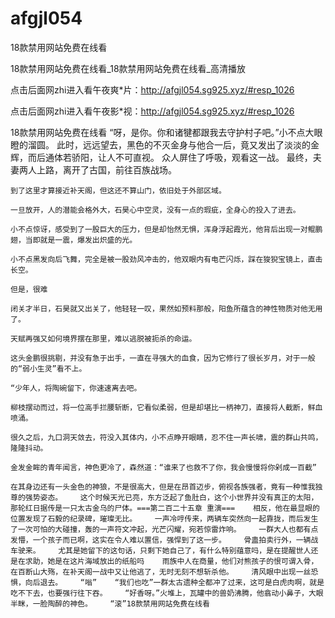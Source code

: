 # afgjl054
18款禁用网站免费在线看

18款禁用网站免费在线看_18款禁用网站免费在线看_高清播放

点击后面网zhi进入看午夜爽*片：http://afgjl054.sg925.xyz/#resp_1026

点击后面网zhi进入看午夜影*视：http://afgjl054.sg925.xyz/#resp_1026

18款禁用网站免费在线看    “呀，是你。你和诸犍都跟我去守护村子吧。”小不点大眼瞪的溜圆。    此时，远远望去，黑色的不灭金身与他合一后，竟又发出了淡淡的金辉，而后通体若骄阳，让人不可直视。    众人屏住了呼吸，观看这一战。    最终，夫妻两人上路，离开了古国，前往百族战场。

    到了这里才算接近补天阁，但这还不算山门，依旧处于外部区域。

    一旦放开，人的潜能会格外大，石昊心中空灵，没有一点的瑕疵，全身心的投入了进去。

    小不点惊讶，感受到了一股巨大的压力，但是却怡然无惧，浑身浮起霞光，他背后出现一对鲲鹏翅，当即就是一震，爆发出炽盛的光。

    小不点黑发向后飞舞，完全是被一股劲风冲击的，他双眼内有电芒闪烁，踩在狻猊宝镜上，直击长空。

    但是，很难

    闭关才半日，石昊就又出关了，他轻轻一叹，果然如预料那般，阳鱼所蕴含的神性物质对他无用了。

    天赋再强又如何境界摆在那里，难以逃脱被扼杀的命运。

    这头金鹏很挑剔，并没有急于出手，一直在寻强大的血食，因为它修行了很长岁月，对于一般的“弱小生灵”看不上。

    “少年人，将陶碗留下，你速速离去吧。

    柳枝摆动而过，将一位高手拦腰斩断，它看似柔弱，但是却堪比一柄神刀，直接将人截断，鲜血喷涌。

    很久之后，九口洞天敛去，符没入其体内，小不点睁开眼睛，忍不住一声长啸，震的群山共鸣，隆隆抖动。

    金发金眸的青年闻言，神色更冷了，森然道：“谁来了也救不了你，我会慢慢将你剁成一百截”

    在其身边还有一头金色的神狼，不是很高大，但是在昂首迈步，俯视各族强者，竟有一种惟我独尊的强势姿态。    这个时候天光已亮，东方泛起了鱼肚白，这个小世界并没有真正的太阳，那轮红日据传是一只太古金乌的尸体。===第二百二十五章 重演===    相反，他在最显眼的位置发现了石毅的纪录碑，璀璨无比。    一声冷哼传来，两辆车突然向一起靠拢，而后发生了一次可怕的大碰撞，轰的一声符文冲起，光芒闪耀，宛若惊雷炸响。    一群大人也都有点发懵，一个孩子而已啊，这实在令人难以置信，强悍到了这一步。    骨蛊拍卖行外，一辆战车驶来。    尤其是她留下的这句话，只剩下她自己了，有什么特别蕴意吗，是在提醒世人还是在求助，她是在这片海域放出的纸船吗    雨族中人在商量，他们对熊孩子的恨可谓入骨，在百断山大殇，在补天阁一战中又让他逃了，无时无刻不想斩杀他。    清风眼中出现一丝恐惧，向后退去。    “嗡”    “我们也吃”一群太古遗种全都冲了过来，这可是白虎肉啊，就是吃不下去，也要强行往下吞。    “好香呀。”火堆上，瓦罐中的兽奶沸腾，他翕动小鼻子，大眼半眯，一脸陶醉的神色。    “滚”18款禁用网站免费在线看

